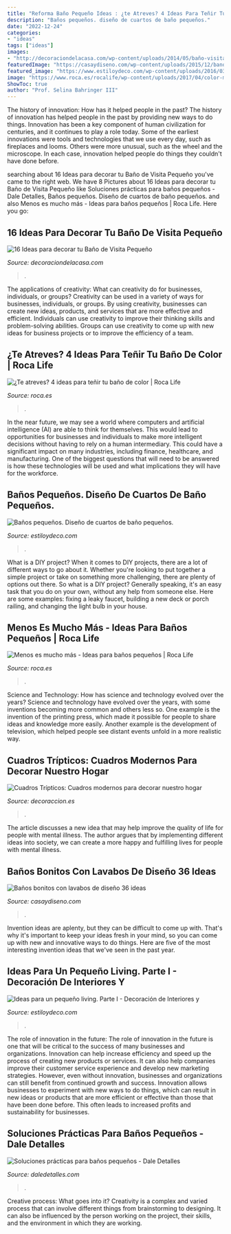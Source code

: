 ```yaml
---
title: "Reforma Baño Pequeño Ideas : ¿te Atreves? 4 Ideas Para Teñir Tu Baño De Color"
description: "Baños pequeños. diseño de cuartos de baño pequeños."
date: "2022-12-24"
categories:
- "ideas"
tags: ["ideas"]
images:
- "http://decoraciondelacasa.com/wp-content/uploads/2014/05/baño-visita-pequeño-13.jpg"
featuredImage: "https://casaydiseno.com/wp-content/uploads/2015/12/banos-bonitos-lavabos-diseno-mampara-cristal.jpg"
featured_image: "https://www.estiloydeco.com/wp-content/uploads/2016/03/claves-para-banos-pequenos-7.jpg"
image: "https://www.roca.es/rocalife/wp-content/uploads/2017/04/color-maiolica-header.jpg"
ShowToc: true
author: "Prof. Selina Bahringer III"
---
```



The history of innovation: How has it helped people in the past?
The history of innovation has helped people in the past by providing new ways to do things. Innovation has been a key component of human civilization for centuries, and it continues to play a role today. Some of the earliest innovations were tools and technologies that we use every day, such as fireplaces and looms. Others were more unusual, such as the wheel and the microscope. In each case, innovation helped people do things they couldn't have done before.

	

		
searching about 16 Ideas para decorar tu Baño de Visita Pequeño you've came to the right web. We have 8 Pictures about 16 Ideas para decorar tu Baño de Visita Pequeño like Soluciones prácticas para baños pequeños - Dale Detalles, Baños pequeños. Diseño de cuartos de baño pequeños. and also Menos es mucho más - Ideas para baños pequeños | Roca Life. Here you go:
		
    
## 16 Ideas Para Decorar Tu Baño De Visita Pequeño

<img loading=lazy src="http://decoraciondelacasa.com/wp-content/uploads/2014/05/baño-visita-pequeño-13.jpg" onerror="this.onerror=null;this.src='https://tse1.mm.bing.net/th?id=OIP.9UadjFtoBI2ckWGbt0VlQgAAAA&amp;pid=15.1';" alt="16 Ideas para decorar tu Baño de Visita Pequeño">

_Source: decoraciondelacasa.com_

>. 

	

The applications of creativity: What can creativity do for businesses, individuals, or groups?
Creativity can be used in a variety of ways for businesses, individuals, or groups. By using creativity, businesses can create new ideas, products, and services that are more effective and efficient. Individuals can use creativity to improve their thinking skills and problem-solving abilities. Groups can use creativity to come up with new ideas for business projects or to improve the efficiency of a team.

    
## ¿Te Atreves? 4 Ideas Para Teñir Tu Baño De Color | Roca Life

<img loading=lazy src="https://www.roca.es/rocalife/wp-content/uploads/2017/04/color-maiolica-header.jpg" onerror="this.onerror=null;this.src='https://tse1.mm.bing.net/th?id=OIP.FgfBQWplB-7lBwEc8iPDCQHaDh&amp;pid=15.1';" alt="¿Te atreves? 4 ideas para teñir tu baño de color | Roca Life">

_Source: roca.es_

>. 

	

In the near future, we may see a world where computers and artificial intelligence (AI) are able to think for themselves. This would lead to opportunities for businesses and individuals to make more intelligent decisions without having to rely on a human intermediary. This could have a significant impact on many industries, including finance, healthcare, and manufacturing. One of the biggest questions that will need to be answered is how these technologies will be used and what implications they will have for the workforce.

    
## Baños Pequeños. Diseño De Cuartos De Baño Pequeños.

<img loading=lazy src="https://www.estiloydeco.com/wp-content/uploads/2016/03/claves-para-banos-pequenos-7.jpg" onerror="this.onerror=null;this.src='https://tse4.mm.bing.net/th?id=OIP.Nva1RkWMJhjYz-aVU3FEpAHaLI&amp;pid=15.1';" alt="Baños pequeños. Diseño de cuartos de baño pequeños.">

_Source: estiloydeco.com_

>. 

	

What is a DIY project?
When it comes to DIY projects, there are a lot of different ways to go about it. Whether you're looking to put together a simple project or take on something more challenging, there are plenty of options out there. So what is a DIY project? Generally speaking, it's an easy task that you do on your own, without any help from someone else. Here are some examples: fixing a leaky faucet, building a new deck or porch railing, and changing the light bulb in your house.

    
## Menos Es Mucho Más - Ideas Para Baños Pequeños | Roca Life

<img loading=lazy src="https://www.roca.es/rocalife/wp-content/uploads/2016/12/mini-bano-pequeno.jpg" onerror="this.onerror=null;this.src='https://tse4.mm.bing.net/th?id=OIP.Tx7Hh_ow3yDnqOkbsmmZkgHaDt&amp;pid=15.1';" alt="Menos es mucho más - Ideas para baños pequeños | Roca Life">

_Source: roca.es_

>. 

	

Science and Technology: How has science and technology evolved over the years?
Science and technology have evolved over the years, with some inventions becoming more common and others less so. One example is the invention of the printing press, which made it possible for people to share ideas and knowledge more easily. Another example is the development of television, which helped people see distant events unfold in a more realistic way.

    
## Cuadros Trípticos: Cuadros Modernos Para Decorar Nuestro Hogar

<img loading=lazy src="https://www.decoraccion.es/wp-content/uploads/2021/01/91aUiDqXeL._AC_SL1500_.jpg" onerror="this.onerror=null;this.src='https://tse2.mm.bing.net/th?id=OIP.5eTBbi9tNk0GgKkgops3BQHaHa&amp;pid=15.1';" alt="Cuadros Trípticos: Cuadros modernos para decorar nuestro hogar">

_Source: decoraccion.es_

>. 

	

The article discusses a new idea that may help improve the quality of life for people with mental illness. The author argues that by implementing different ideas into society, we can create a more happy and fulfilling lives for people with mental illness.

    
## Baños Bonitos Con Lavabos De Diseño 36 Ideas

<img loading=lazy src="https://casaydiseno.com/wp-content/uploads/2015/12/banos-bonitos-lavabos-diseno-mampara-cristal.jpg" onerror="this.onerror=null;this.src='https://tse4.mm.bing.net/th?id=OIP.7kRANifHuQkuqtCBIodrzAHaJb&amp;pid=15.1';" alt="Baños bonitos con lavabos de diseño 36 ideas">

_Source: casaydiseno.com_

>. 

	

Invention ideas are aplenty, but they can be difficult to come up with. That's why it's important to keep your ideas fresh in your mind, so you can come up with new and innovative ways to do things. Here are five of the most interesting invention ideas that we've seen in the past year.

    
## Ideas Para Un Pequeño Living. Parte I - Decoración De Interiores Y

<img loading=lazy src="https://www.estiloydeco.com/wp-content/uploads/2011/06/pequeño-living4.jpg" onerror="this.onerror=null;this.src='https://tse4.mm.bing.net/th?id=OIP.uxk9oMoINbJUZlOPC91OlQHaFN&amp;pid=15.1';" alt="Ideas para un pequeño living. Parte I - Decoración de Interiores y">

_Source: estiloydeco.com_

>. 

	

The role of innovation in the future:
The role of innovation in the future is one that will be critical to the success of many businesses and organizations. Innovation can help increase efficiency and speed up the process of creating new products or services. It can also help companies improve their customer service experience and develop new marketing strategies.
However, even without innovation, businesses and organizations can still benefit from continued growth and success. Innovation allows businesses to experiment with new ways to do things, which can result in new ideas or products that are more efficient or effective than those that have been done before. This often leads to increased profits and sustainability for businesses.

    
## Soluciones Prácticas Para Baños Pequeños - Dale Detalles

<img loading=lazy src="https://www.daledetalles.com/wp-content/uploads/2021/04/soluciones-para-banos-pequenos-8-696x928.jpg" onerror="this.onerror=null;this.src='https://tse3.mm.bing.net/th?id=OIP.gH5AleR8u4rJSKH_UqC5lQHaJ4&amp;pid=15.1';" alt="Soluciones prácticas para baños pequeños - Dale Detalles">

_Source: daledetalles.com_

>. 

	

Creative process: What goes into it?
Creativity is a complex and varied process that can involve different things from brainstorming to designing. It can also be influenced by the person working on the project, their skills, and the environment in which they are working.

